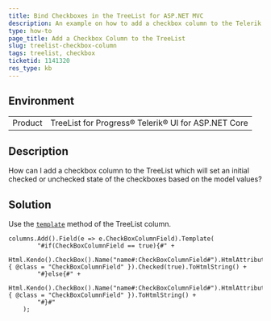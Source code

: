 ```yaml
---
title: Bind Checkboxes in the TreeList for ASP.NET MVC
description: An example on how to add a checkbox column to the Telerik UI TreeList for ASP.NET Core which will set the initial checked state based on model values.
type: how-to
page_title: Add a Checkbox Column to the TreeList
slug: treelist-checkbox-column
tags: treelist, checkbox
ticketid: 1141320
res_type: kb
---
```


## Environment

<table>
 <tr>
  <td>Product</td>
  <td>TreeList for Progress® Telerik® UI for ASP.NET Core</td>
 </tr>
</table>

## Description

How can I add a checkbox column to the TreeList which will set an initial checked or unchecked state of the checkboxes based on the model values?

## Solution

Use the [`template`](https://docs.telerik.com/aspnet-mvc/api/kendo.mvc.ui.fluent/treelistcolumnbuilder#templatesystemstring) method of the TreeList column.

```
columns.Add().Field(e => e.CheckBoxColumnField).Template(
        "#if(CheckBoxColumnField == true){#" +
            Html.Kendo().CheckBox().Name("name#:CheckBoxColumnField#").HtmlAttributes(new { @class = "CheckBoxColumnField" }).Checked(true).ToHtmlString() +
        "#}else{#" +
            Html.Kendo().CheckBox().Name("name#:CheckBoxColumnField#").HtmlAttributes(new { @class = "CheckBoxColumnField" }).ToHtmlString() +
        "#}#"
    );
```

